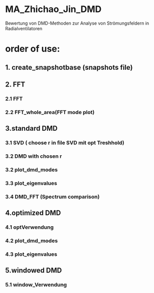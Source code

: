 # MA_Zhichao_Jin_DMD
Bewertung von DMD-Methoden zur Analyse von Strömungsfeldern in Radialventilatoren

# order of use:
## 1. create_snapshotbase (snapshots file)
## 2. FFT
### 2.1 FFT
### 2.2 FFT_whole_area(FFT mode plot)

## 3.standard DMD
### 3.1 SVD ( choose r in file SVD mit opt Treshhold)
### 3.2 DMD with chosen r
### 3.2 plot_dmd_modes
### 3.3 plot_eigenvalues
### 3.4 DMD_FFT (Spectrum comparison)
## 4.optimized DMD
### 4.1 optVerwendung
### 4.2 plot_dmd_modes
### 4.3 plot_eigenvalues
## 5.windowed DMD
### 5.1 window_Verwendung

